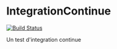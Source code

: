 # IntegrationContinue
[![Build Status](https://travis-ci.org/BenjaminCo/IntegrationContinue.svg?branch=master)](https://travis-ci.org/BenjaminCo/IntegrationContinue)

Un test d'integration continue
